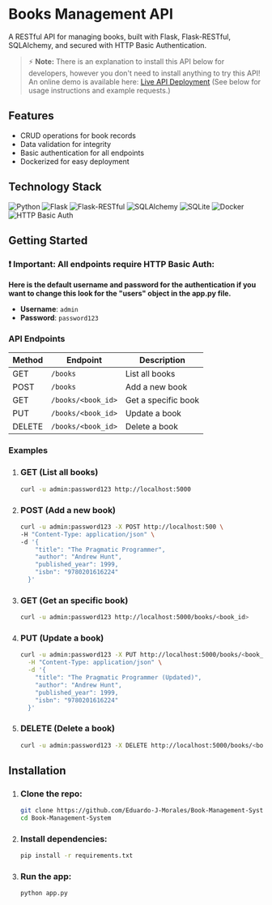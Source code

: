 # Books Management API

A RESTful API for managing books, built with Flask, Flask-RESTful, SQLAlchemy, and secured with HTTP Basic Authentication.

> ⚡ **Note:** There is an explanation to install this API below for developers, however you don't need to install anything to try this API!  
> An online demo is available here: [Live API Deployment](https://books-management-api-6389.onrender.com)
> (See below for usage instructions and example requests.)

## Features 

- CRUD operations for book records
- Data validation for integrity
- Basic authentication for all endpoints
- Dockerized for easy deployment

## Technology Stack

![Python](https://img.shields.io/badge/Python-3.9-blue?logo=python)
![Flask](https://img.shields.io/badge/Flask-2.x-green?logo=flask)
![Flask-RESTful](https://img.shields.io/badge/Flask--RESTful-API-lightgrey)
![SQLAlchemy](https://img.shields.io/badge/SQLAlchemy-ORM-red?logo=sqlalchemy)
![SQLite](https://img.shields.io/badge/SQLite-Database-blue?logo=sqlite)
![Docker](https://img.shields.io/badge/Docker-Container-2496ED?logo=docker)
![HTTP Basic Auth](https://img.shields.io/badge/Auth-Basic-lightgrey)

## Getting Started

### ❗ **Important:**  All endpoints require HTTP Basic Auth:

**Here is the default username and password for the authentication if you want to change this look for the "users" object in the app.py file.**

- **Username**: `admin`
- **Password**: `password123`

### API Endpoints

| Method | Endpoint             | Description          |
|--------|----------------------|----------------------|
| GET    | `/books`             | List all books       |
| POST   | `/books`             | Add a new book       |
| GET    | `/books/<book_id>`   | Get a specific book  |
| PUT    | `/books/<book_id>`   | Update a book        |
| DELETE | `/books/<book_id>`   | Delete a book        |

### Examples

1. ### GET (List all books)
    ```sh
    curl -u admin:password123 http://localhost:5000
    ```

2. ### POST (Add a new book)
    ```sh
    curl -u admin:password123 -X POST http://localhost:500 \
    -H "Content-Type: application/json" \
    -d '{
        "title": "The Pragmatic Programmer",
        "author": "Andrew Hunt",
        "published_year": 1999,
        "isbn": "9780201616224"
      }'
    ```

3. ### GET (Get an specific book)
    ```sh
    curl -u admin:password123 http://localhost:5000/books/<book_id>
    ```

4. ### PUT (Update a book)
    ```sh
    curl -u admin:password123 -X PUT http://localhost:5000/books/<book_id> \
      -H "Content-Type: application/json" \
      -d '{
        "title": "The Pragmatic Programmer (Updated)",
        "author": "Andrew Hunt",
        "published_year": 1999,
        "isbn": "9780201616224"
      }'
    ```

5. ### DELETE (Delete a book)
   ```sh
   curl -u admin:password123 -X DELETE http://localhost:5000/books/<book_id>
   ```

## Installation

1. ### Clone the repo:
    ```sh
    git clone https://github.com/Eduardo-J-Morales/Book-Management-System.git
    cd Book-Management-System
    ```
2. ### Install dependencies:
    ```sh
    pip install -r requirements.txt
    ```
3. ### Run the app:
    ```sh
    python app.py
    ```
